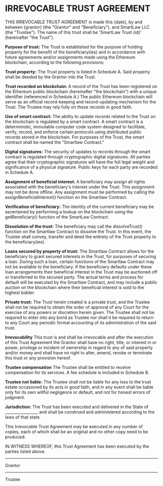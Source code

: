 # IRREVOCABLE TRUST AGREEMENT

THIS IRREVOCABLE TRUST AGREEMENT is made this {date}, by and between {grantor} (the "Grantor" and "Beneficiary"), and SmartLaw LLC (the "Trustee"). The name of this trust shall be 'SmartLaw Trust {id}' (hereinafter "the Trust").

**Purpose of trust:** The Trust is established for the purpose of holding property for the benefit of the beneficiary(ies) and in accordance with future agreements and/or assignments made using the Ethereum blockchain, according to the following provisions:

**Trust property:** The Trust property is listed in Schedule A. Said property shall be deeded by the Grantor into the Trust.

**Trust recorded on blockchain:** A record of the Trust has been registered on the Ethereum public blockchain (hereinafter "the blockchain") with a unique identifier (referenced in Schedule A.) The public Ethereum blockchain will serve as an official record-keeping and record-updating mechanism for the Trust. The Trustee may rely fully on these records in good faith.

**Use of smart contract:** The ability to update records related to the Trust on the blockchain is regulated by a smart contract. A smart contract is a deterministic, immutable computer code system designed to facilitate, verify, record, and enforce certain protocols using distributed public records stored in the blockchain. For purposes of the Trust, the smart contract shall be named the "Smartlaw Contract."

**Digital signatures:** The security of updates to records through the smart contract is regulated through cryptographic digital signatures. All parties agree that their cryptographic signatures will have the full legal weight and significance of a physical signature. Public keys for each party are recorded in Schedule A.

**Assignment of beneficial interest:** A beneficiary may assign all rights associated with the beneficiary's interest under the Trust. This assignment may not be done offline. Any assignment must be performed by calling the assignBeneficialInterest() function on the Smartlaw Contract.

**Verification of beneficiary:** The identity of the current beneficiary may be ascertained by performing a lookup on the blockchain using the getBeneficiary() function of the SmartLaw Contract.

**Dissolution of the trust:** The beneficiary may call the dissolveTrust() function on the Smartlaw Contract to dissolve the Trust. In this event, the Trustee shall convey, transfer and deed the entirety of the Trust property to the beneficiary(ies).

**Loans secured by property of trust:** The Smartlaw Contract allows for the beneficiary to grant secured interests in the Trust, for purposes of securing a loan. During such a loan, certain functions of the Smartlaw Contract may not be available to the beneficiary. If the beneficiary defaults under these loan arrangements their beneficial interest in the Trust may be auctioned off or transferred to the secured party. The actual terms and process for default will be executed by the Smartlaw Contract, and may include a public auction on the blockchain where their beneficial interest is sold to the highest bidder.

**Private trust:** The Trust herein created is a private trust, and the Trustee shall not be required to obtain the order of approval of any Court for the exercise of any powers or discretion herein given.  The Trustee shall not be required to enter into any bond as Trustee nor shall it be required to return to any Court any periodic formal accounting of its administration of the said trust.

**Irrevocability** This trust is and shall be irrevocable and after the execution of this Trust Agreement the Grantor shall have no right, title, or interest in or power, privilege or incident of ownership in regard to any of said property and/or money and shall have no right to alter, amend, revoke or terminate this trust or any provision hereof.

**Trustee compensation** The Trustee shall be entitled to receive compensation for its services. A fee schedule is included in Schedule B.

**Trustee not liable:** The Trustee shall not be liable for any loss to the trust estate occasioned by its acts in good faith, and in any event shall be liable only for its own willful negligence or default, and not for honest errors of judgment.

**Jurisdiction:** The Trust has been executed and delivered in the State of _________________ and shall be construed and administered according to the laws of that state.

This Irrevocable Trust Agreement may be executed in any number of copies, each of which shall be an original and no other copy need to be produced.

IN WITNESS WHEREOF, this Trust Agreement has been executed by the parties listed above.


__________________________________
Grantor


__________________________________
Trustee
